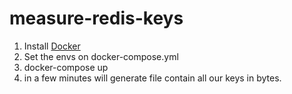 # measure-redis-keys

1. Install [Docker](https://docs.docker.com/get-docker/)
2. Set the envs on docker-compose.yml
3. docker-compose up
4. in a few minutes will generate file contain all our keys in bytes.
